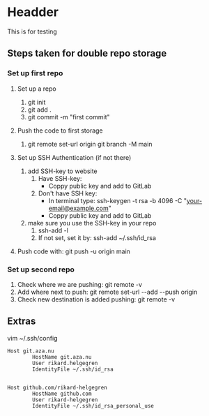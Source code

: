 # Headder

This is for testing



## Steps taken for double repo storage

### Set up first repo

1. Set up a repo
	1. git init
	2. git add .
	3. git commit -m "first commit"

2. Push the code to first storage
	1. git remote set-url origin <SSH-link>
		git branch -M main

3. Set up SSH Authentication (if not there)
	1. add SSH-key to website 
		1. Have SSH-key: 
			- Coppy public key and add to GitLab
		2. Don't have SSH key:
			- In terminal type: ssh-keygen -t rsa -b 4096 -C "your-email@example.com"
			- Coppy public key and add to GitLab
	2. make sure you use the SSH-key in your repo
		1. ssh-add -l
		2. If not set, set it by: ssh-add ~/.ssh/id_rsa

4. Push code with: git push -u origin main

### Set up second repo

1. Check where we are pushing: git remote -v
2. Add where next to push:
	git remote set-url --add --push origin <SSH-link>
3. Check new destination is added pushing: git remote -v


## Extras

vim  ~/.ssh/config 


	Host git.aza.nu
	        HostName git.aza.nu
	        User rikard.helgegren
	        IdentityFile ~/.ssh/id_rsa


	Host github.com/rikard-helgegren
	        HostName github.com
	        User rikard-helgegren
	        IdentityFile ~/.ssh/id_rsa_personal_use

